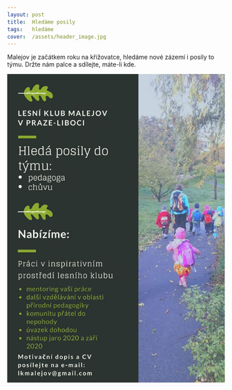 ```yaml
---
layout: post
title:  Hledáme posily
tags:   hledáme
cover:  /assets/header_image.jpg
---
```


Malejov je začátkem roku na křižovatce, hledáme nové zázemí i posily to týmu. Držte nám palce a sdílejte, máte-li kde.

![Hledáme posily, inzerát](/assets/article_images/hledame_posily.jpg)
